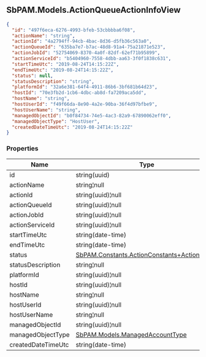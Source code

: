 
<h2 id="tocS_SbPAM.Models.ActionQueueActionInfoView">SbPAM.Models.ActionQueueActionInfoView</h2>

<a id="schemasbpam.models.actionqueueactioninfoview"></a>
<a id="schema_SbPAM.Models.ActionQueueActionInfoView"></a>
<a id="tocSsbpam.models.actionqueueactioninfoview"></a>
<a id="tocssbpam.models.actionqueueactioninfoview"></a>

```json
{
  "id": "497f6eca-6276-4993-bfeb-53cbbbba6f08",
  "actionName": "string",
  "actionId": "4a2794ff-94cb-4bac-8d36-d5fb36c563a0",
  "actionQueueId": "635ba7e7-b7ac-48d8-91a4-75a21871e523",
  "actionJobId": "52754069-8370-4a0f-82df-62ef71b95899",
  "actionServiceId": "b5404960-7558-4dbb-aa63-3f0f1838c631",
  "startTimeUtc": "2019-08-24T14:15:22Z",
  "endTimeUtc": "2019-08-24T14:15:22Z",
  "status": null,
  "statusDescription": "string",
  "platformId": "32a6e381-64f4-4911-86b6-3bf681b64d23",
  "hostId": "70e3fb2d-1cb6-4dbc-ab8d-fa7209aca5dd",
  "hostName": "string",
  "hostUserId": "f49f66da-8e90-4a2e-90ba-36f4d97bfbe9",
  "hostUserName": "string",
  "managedObjectId": "b0f84734-74e5-4ac3-82a9-67890062eff0",
  "managedObjectType": "HostUser",
  "createdDateTimeUtc": "2019-08-24T14:15:22Z"
}

```

### Properties

|Name|Type|Required|Restrictions|Description|
|---|---|---|---|---|
|id|string(uuid)|false|none|none|
|actionName|string¦null|false|none|none|
|actionId|string(uuid)¦null|false|none|none|
|actionQueueId|string(uuid)¦null|false|none|none|
|actionJobId|string(uuid)¦null|false|none|none|
|actionServiceId|string(uuid)¦null|false|none|none|
|startTimeUtc|string(date-time)|false|none|none|
|endTimeUtc|string(date-time)|false|none|none|
|status|[SbPAM.Constants.ActionConstants+ActionStatus](#schemasbpam.constants.actionconstants+actionstatus)|false|none|none|
|statusDescription|string¦null|false|none|none|
|platformId|string(uuid)¦null|false|none|none|
|hostId|string(uuid)¦null|false|none|none|
|hostName|string¦null|false|none|none|
|hostUserId|string(uuid)¦null|false|none|none|
|hostUserName|string¦null|false|none|none|
|managedObjectId|string(uuid)¦null|false|none|none|
|managedObjectType|[SbPAM.Models.ManagedAccountType](#schemasbpam.models.managedaccounttype)|false|none|none|
|createdDateTimeUtc|string(date-time)|false|none|none|


